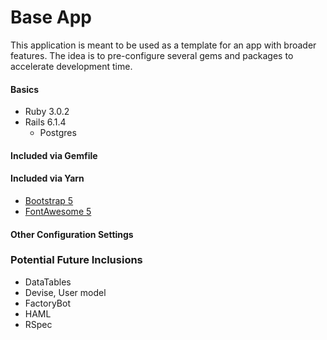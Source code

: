 # Base App

This application is meant to be used as a template for an app with broader features. The idea is to pre-configure several gems and packages to accelerate development time.
#### Basics

* Ruby 3.0.2
* Rails 6.1.4
  * Postgres

#### Included via Gemfile

#### Included via Yarn
* [Bootstrap 5](https://getbootstrap.com/docs/5.0/getting-started/introduction/)
* [FontAwesome 5](https://fontawesome.com/v5.15/icons?d=gallery&p=2&m=free)

#### Other Configuration Settings

### Potential Future Inclusions
* DataTables
* Devise, User model
* FactoryBot
* HAML
* RSpec
